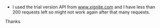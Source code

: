 * I used the trial version API from www.xignite.com and I have less than 200 requests left so might not work again after that many requests.

Thanks